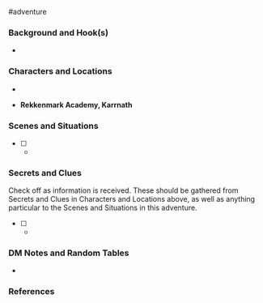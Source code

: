  #adventure 

### Background and Hook(s)

* 

### Characters and Locations

* 

* **Rekkenmark Academy, Karrnath**

### Scenes and Situations

 - [ ] -

### Secrets and Clues
Check off as information is received. These should be gathered from Secrets and Clues in Characters and Locations above, as well as anything particular to the Scenes and Situations in this adventure.

 - [ ] -

### DM Notes and Random Tables

- 

### References

